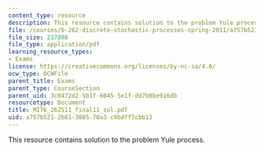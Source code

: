```yaml
---
content_type: resource
description: This resource contains solution to the problem Yule process.
file: /courses/6-262-discrete-stochastic-processes-spring-2011/a757b5212b81308570a3c9bdff7cbb13_MIT6_262S11_final11_sol.pdf
file_size: 237808
file_type: application/pdf
learning_resource_types:
- Exams
license: https://creativecommons.org/licenses/by-nc-sa/4.0/
ocw_type: OCWFile
parent_title: Exams
parent_type: CourseSection
parent_uid: 3c0472d2-5b1f-6045-5e1f-dd7b8be916db
resourcetype: Document
title: MIT6_262S11_final11_sol.pdf
uid: a757b521-2b81-3085-70a3-c9bdff7cbb13
---
```

This resource contains solution to the problem Yule process.